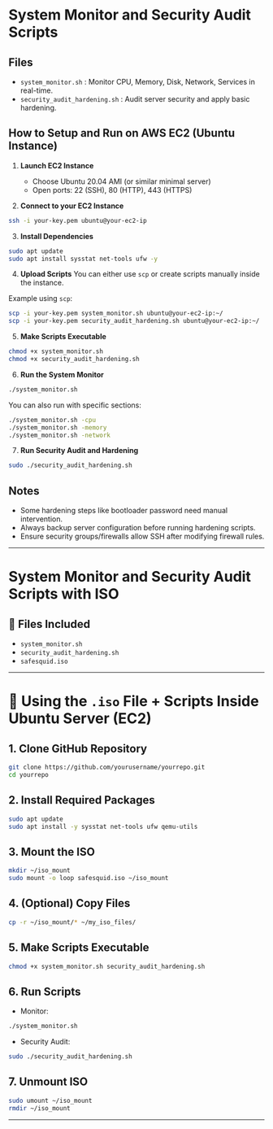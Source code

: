 # System Monitor and Security Audit Scripts

## Files
- `system_monitor.sh` : Monitor CPU, Memory, Disk, Network, Services in real-time.
- `security_audit_hardening.sh` : Audit server security and apply basic hardening.

## How to Setup and Run on AWS EC2 (Ubuntu Instance)

1. **Launch EC2 Instance**
   - Choose Ubuntu 20.04 AMI (or similar minimal server)
   - Open ports: 22 (SSH), 80 (HTTP), 443 (HTTPS)

2. **Connect to your EC2 Instance**
```bash
ssh -i your-key.pem ubuntu@your-ec2-ip
```

3. **Install Dependencies**
```bash
sudo apt update
sudo apt install sysstat net-tools ufw -y
```

4. **Upload Scripts**
You can either use `scp` or create scripts manually inside the instance.

Example using `scp`:
```bash
scp -i your-key.pem system_monitor.sh ubuntu@your-ec2-ip:~/
scp -i your-key.pem security_audit_hardening.sh ubuntu@your-ec2-ip:~/
```

5. **Make Scripts Executable**
```bash
chmod +x system_monitor.sh
chmod +x security_audit_hardening.sh
```

6. **Run the System Monitor**
```bash
./system_monitor.sh
```
You can also run with specific sections:
```bash
./system_monitor.sh -cpu
./system_monitor.sh -memory
./system_monitor.sh -network
```

7. **Run Security Audit and Hardening**
```bash
sudo ./security_audit_hardening.sh
```

## Notes
- Some hardening steps like bootloader password need manual intervention.
- Always backup server configuration before running hardening scripts.
- Ensure security groups/firewalls allow SSH after modifying firewall rules.

---
# System Monitor and Security Audit Scripts with ISO

## 📂 Files Included
- `system_monitor.sh`
- `security_audit_hardening.sh`
- `safesquid.iso`

---

# 🚀 Using the `.iso` File + Scripts Inside Ubuntu Server (EC2)

## 1. Clone GitHub Repository
```bash
git clone https://github.com/yourusername/yourrepo.git
cd yourrepo
```

## 2. Install Required Packages
```bash
sudo apt update
sudo apt install -y sysstat net-tools ufw qemu-utils
```

## 3. Mount the ISO
```bash
mkdir ~/iso_mount
sudo mount -o loop safesquid.iso ~/iso_mount
```

## 4. (Optional) Copy Files
```bash
cp -r ~/iso_mount/* ~/my_iso_files/
```

## 5. Make Scripts Executable
```bash
chmod +x system_monitor.sh security_audit_hardening.sh
```

## 6. Run Scripts
- Monitor:
```bash
./system_monitor.sh
```
- Security Audit:
```bash
sudo ./security_audit_hardening.sh
```

## 7. Unmount ISO
```bash
sudo umount ~/iso_mount
rmdir ~/iso_mount
```

---
